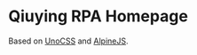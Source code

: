 # Qiuying RPA Homepage

Based on [UnoCSS](https://unocss.dev/) and [AlpineJS](https://alpinejs.dev/).
